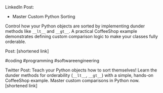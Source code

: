 LinkedIn Post:
- Master Custom Python Sorting

Control how your Python objects are sorted by implementing dunder methods like `__lt__` and `__gt__`. A practical CoffeeShop example demonstrates defining custom comparison logic to make your classes fully orderable.

Post: [shortened link]

#coding #programming #softwareengineering

Twitter Post:
Teach your Python objects how to sort themselves! Learn the dunder methods for orderability (`__lt__`, `__gt__`) with a simple, hands-on CoffeeShop example. Master custom comparisons in Python now. [shortened link]